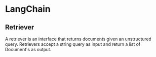 # LangChain

## Retriever

A retriever is an interface that returns documents given an unstructured query.
Retrievers accept a string query as input and return a list of Document's as
output.